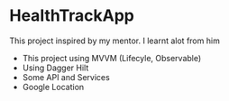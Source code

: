 # HealthTrackApp

This project inspired by my mentor.
I learnt alot from him

- This project using MVVM (Lifecyle, Observable)
- Using Dagger Hilt
- Some API and Services
- Google Location
